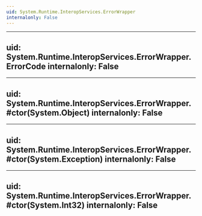 ```yaml
---
uid: System.Runtime.InteropServices.ErrorWrapper
internalonly: False
---
```


---
uid: System.Runtime.InteropServices.ErrorWrapper.ErrorCode
internalonly: False
---

---
uid: System.Runtime.InteropServices.ErrorWrapper.#ctor(System.Object)
internalonly: False
---

---
uid: System.Runtime.InteropServices.ErrorWrapper.#ctor(System.Exception)
internalonly: False
---

---
uid: System.Runtime.InteropServices.ErrorWrapper.#ctor(System.Int32)
internalonly: False
---
